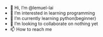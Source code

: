 - 👋 Hi, I’m @lemuel-lai
- 👀 I’m interested in learning programming
- 🌱 I’m currently learning python(beginner)
- 💞️ I’m looking to collaborate on nothing yet
- 📫 How to reach me 

<!---
lemuel-lai/lemuel-lai is a ✨ special ✨ repository because its `README.md` (this file) appears on your GitHub profile.
You can click the Preview link to take a look at your changes.
--->
